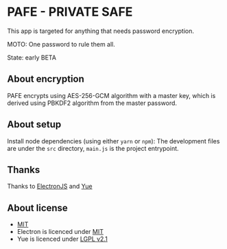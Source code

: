 # PAFE - PRIVATE SAFE
This app is targeted for anything that needs password encryption.

MOTO: One password to rule them all.

State: early BETA

## About encryption
PAFE encrypts using AES-256-GCM algorithm with a master key,
which is derived using PBKDF2 algorithm from the master password.

## About setup
Install node dependencies (using either `yarn` or `npm`):
The development files are under the `src` directory, `main.js` is the project entrypoint.

## Thanks
Thanks to [ElectronJS](https://github.com/electron/electron) and [Yue](https://github.com/yue/yue)

## About license
- [MIT](https://github.com/sen0rxol0/pafe/blob/main/LICENCE)
- Electron is licenced under [MIT](https://github.com/electron/electron/blob/master/LICENSE)
- Yue is licenced under [LGPL v2.1](https://github.com/yue/yue/blob/master/LICENSE)
